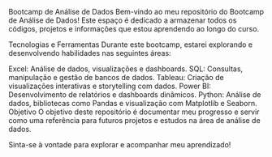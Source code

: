 Bootcamp de Análise de Dados
Bem-vindo ao meu repositório do Bootcamp de Análise de Dados! Este espaço é dedicado a armazenar todos os códigos, projetos e informações que estou aprendendo ao longo do curso.

Tecnologias e Ferramentas
Durante este bootcamp, estarei explorando e desenvolvendo habilidades nas seguintes áreas:

Excel: Análise de dados, visualizações e dashboards.
SQL: Consultas, manipulação e gestão de bancos de dados.
Tableau: Criação de visualizações interativas e storytelling com dados.
Power BI: Desenvolvimento de relatórios e dashboards dinâmicos.
Python: Análise de dados, bibliotecas como Pandas e visualização com Matplotlib e Seaborn.
Objetivo
O objetivo deste repositório é documentar meu progresso e servir como uma referência para futuros projetos e estudos na área de análise de dados.

Sinta-se à vontade para explorar e acompanhar meu aprendizado!
